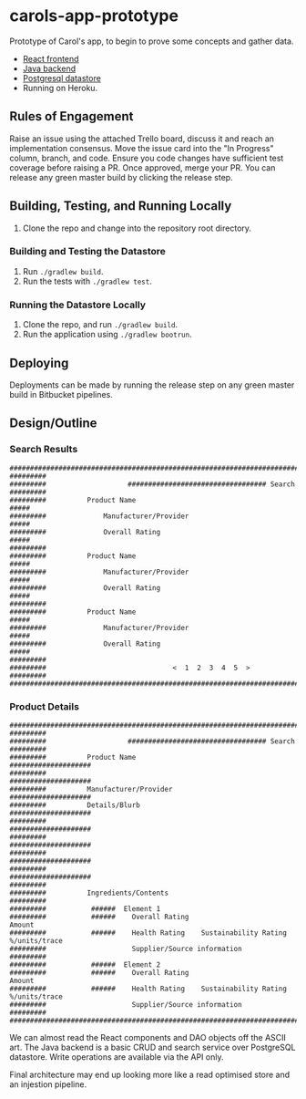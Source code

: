 # carols-app-prototype

Prototype of Carol's app, to begin to prove some concepts and gather data.

* [React frontend](https://bitbucket.org/oliverhulett/cap-frontend/src/master/)
* [Java backend](https://bitbucket.org/oliverhulett/cap-backend/src/master/)
* [Postgresql datastore](https://bitbucket.org/oliverhulett/cap-datastore/src/master/)
* Running on Heroku.

## Rules of Engagement

Raise an issue using the attached Trello board, discuss it and reach an implementation consensus.
Move the issue card into the "In Progress" column, branch, and code.
Ensure you code changes have sufficient test coverage before raising a PR.
Once approved, merge your PR.
You can release any green master build by clicking the release step.

## Building, Testing, and Running Locally

1. Clone the repo and change into the repository root directory.

### Building and Testing the Datastore

1. Run `./gradlew build`.
1. Run the tests with `./gradlew test`.

### Running the Datastore Locally

1.  Clone the repo, and run `./gradlew build`.
1.  Run the application using `./gradlew bootrun`.

## Deploying

Deployments can be made by running the release step on any green master build in Bitbucket pipelines.

## Design/Outline

### Search Results
```
####################################################################################################
#########
#########                    ################################## Search
#########
#########          Product Name                                            #####
#########              Manufacturer/Provider                               #####
#########              Overall Rating                                      #####
#########
#########          Product Name                                            #####
#########              Manufacturer/Provider                               #####
#########              Overall Rating                                      #####
#########
#########          Product Name                                            #####
#########              Manufacturer/Provider                               #####
#########              Overall Rating                                      #####
#########
#########                               <  1  2  3  4  5  >
#########
####################################################################################################
```

### Product Details

```
####################################################################################################
#########
#########                    ################################## Search
#########
#########          Product Name                             ####################
#########                                                   ####################
#########          Manufacturer/Provider                    ####################
#########          Details/Blurb                            ####################
#########                                                   ####################
#########                                                   ####################
#########                                                   ####################
#########                                                   ####################
#########
#########          Ingredients/Contents
#########
#########           ######  Element 1
#########           ######    Overall Rating                           Amount
#########           ######    Health Rating    Sustainability Rating  %/units/trace
#########                     Supplier/Source information
#########
#########           ######  Element 2
#########           ######    Overall Rating                           Amount
#########           ######    Health Rating    Sustainability Rating  %/units/trace
#########                     Supplier/Source information
#########
####################################################################################################
```

We can almost read the React components and DAO objects off the ASCII art.
The Java backend is a basic CRUD and search service over PostgreSQL datastore.
Write operations are available via the API only.

Final architecture may end up looking more like a read optimised store and an injestion pipeline.
